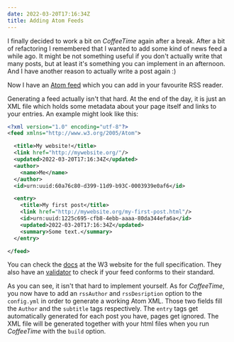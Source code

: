 ```yaml
---
date: 2022-03-20T17:16:34Z
title: Adding Atom Feeds
---
```


I finally decided to work a bit on *CoffeeTime* again after a break. After a bit of refactoring I remembered that I wanted to add some kind of news feed a while ago. It might be not something useful if you don't actually write that many posts, but at least it's something you can implement in an afternoon. And I have another reason to actually write a post again :)

Now I have an [Atom feed](/mikulex-atom.xml) which you can add in your favourite RSS reader.

Generating a feed actually isn't that hard. At the end of the day, it is just an XML file which holds some metadata about your page itself and links to your entries. An example might look like this:
```xml
<?xml version="1.0" encoding="utf-8"?>
<feed xmlns="http://www.w3.org/2005/Atom">

  <title>My website!</title>
  <link href="http://mywebsite.org/"/>
  <updated>2022-03-20T17:16:34Z</updated>
  <author>
    <name>Me</name>
  </author>
  <id>urn:uuid:60a76c80-d399-11d9-b93C-0003939e0af6</id>

  <entry>
    <title>My first post</title>
    <link href="http://mywebsite.org/my-first-post.html"/>
    <id>urn:uuid:1225c695-cfb8-4ebb-aaaa-80da344efa6a</id>
    <updated>2022-03-20T17:16:34Z</updated>
    <summary>Some text.</summary>
  </entry>

</feed>
```
You can check the [docs](https://validator.w3.org/feed/docs/atom.html#person) at the W3 website for the full specification. They also have an [validator](https://validator.w3.org/feed/) to check if your feed conforms to their standard. 

As you can see, it isn't that hard to implement yourself. As for *CoffeeTime*, you now have to add an `rssAuthor` and `rssDesription` option to the `config.yml` in order to generate a working Atom XML. Those two fields fill the `Author` and the `subtitle` tags respectively. The `entry` tags get automatically generated for each post you have, pages get ignored. The XML file will be generated together with your html files when you run *CoffeeTime* with the `build` option.